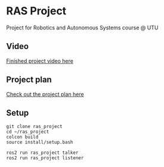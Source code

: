 # RAS Project
Project for Robotics and Autonomous Systems course @ UTU

## Video
[Finished project video here](https://youtu.be/3nSI1iljMzM)

## Project plan
[Check out the project plan here](projectplan.md)


## Setup
```
git clone ras_project
cd ~/ras_project
colcon build
source install/setup.bash

ros2 run ras_project talker
ros2 run ras_project listener
```
